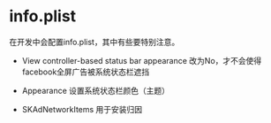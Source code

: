 #  info.plist
在开发中会配置info.plist，其中有些要特别注意。

* View controller-based status bar appearance
改为No，才不会使得facebook全屏广告被系统状态栏遮挡

* Appearance
设置系统状态栏颜色（主题）

* SKAdNetworkItems
用于安装归因
